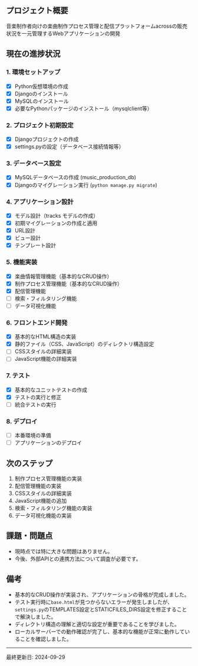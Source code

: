 ## プロジェクト概要
音楽制作者向けの楽曲制作プロセス管理と配信プラットフォームacrossの販売状況を一元管理するWebアプリケーションの開発

## 現在の進捗状況

### 1. 環境セットアップ
- [x] Python仮想環境の作成
- [x] Djangoのインストール
- [x] MySQLのインストール
- [x] 必要なPythonパッケージのインストール（mysqlclient等）

### 2. プロジェクト初期設定
- [x] Djangoプロジェクトの作成
- [x] settings.pyの設定（データベース接続情報等）

### 3. データベース設定
- [x] MySQLデータベースの作成 (music_production_db)
- [x] Djangoのマイグレーション実行 (`python manage.py migrate`)

### 4. アプリケーション設計
- [x] モデル設計（tracks モデルの作成）
- [x] 初期マイグレーションの作成と適用
- [x] URL設計
- [x] ビュー設計
- [x] テンプレート設計

### 5. 機能実装
- [x] 楽曲情報管理機能（基本的なCRUD操作）
- [x] 制作プロセス管理機能（基本的なCRUD操作）
- [x] 配信管理機能
- [ ] 検索・フィルタリング機能
- [ ] データ可視化機能

### 6. フロントエンド開発
- [x] 基本的なHTML構造の実装
- [x] 静的ファイル（CSS、JavaScript）のディレクトリ構造設定
- [ ] CSSスタイルの詳細実装
- [ ] JavaScript機能の詳細実装

### 7. テスト
- [x] 基本的なユニットテストの作成
- [x] テストの実行と修正
- [ ] 統合テストの実行

### 8. デプロイ
- [ ] 本番環境の準備
- [ ] アプリケーションのデプロイ

## 次のステップ
1. 制作プロセス管理機能の実装
2. 配信管理機能の実装
3. CSSスタイルの詳細実装
4. JavaScript機能の追加
5. 検索・フィルタリング機能の実装
6. データ可視化機能の実装

## 課題・問題点
- 現時点では特に大きな問題はありません。
- 今後、外部APIとの連携方法について調査が必要です。

## 備考
- 基本的なCRUD操作が実装され、アプリケーションの骨格が完成しました。
- テスト実行時に`base.html`が見つからないエラーが発生しましたが、`settings.py`のTEMPLATES設定とSTATICFILES_DIRS設定を修正することで解決しました。
- ディレクトリ構造の理解と適切な設定が重要であることを学びました。
- ローカルサーバーでの動作確認が完了し、基本的な機能が正常に動作していることを確認しました。

---
最終更新日: 2024-09-29